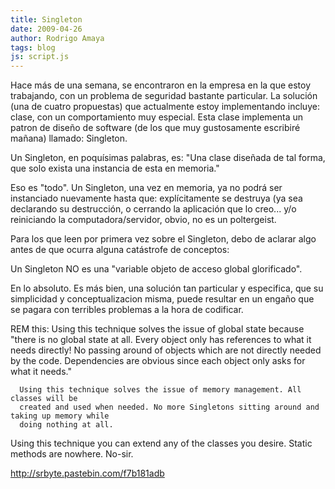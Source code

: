 ```yaml
---
title: Singleton
date: 2009-04-26
author: Rodrigo Amaya
tags: blog
js: script.js
---
```


Hace más de una semana, se encontraron en la empresa en la que estoy
      trabajando, con un problema de seguridad bastante particular. La solución (una de cuatro
      propuestas) que actualmente estoy implementando incluye: clase, con un comportamiento muy
      especial. Esta clase implementa un patron de diseño de software (de los que muy gustosamente
      escribiré mañana) llamado: Singleton.

Un Singleton, en poquísimas
      palabras, es:
"Una clase diseñada de tal forma, que solo exista una instancia de
      esta en memoria."

Eso es "todo". Un Singleton, una vez en memoria, ya
      no podrá ser instanciado nuevamente hasta que: explícitamente se destruya (ya sea declarando
      su destrucción, o cerrando la aplicación que lo creo... y/o reiniciando la
      computadora/servidor, obvio, no es un poltergeist.

Para los que leen
      por primera vez sobre el Singleton, debo de aclarar algo antes de que ocurra alguna catástrofe
      de conceptos:

Un Singleton NO es una "variable
      objeto de acceso global glorificado".

En lo absoluto. Es más bien, una
      solución tan particular y especifica, que su simplicidad y conceptualizacion misma, puede
      resultar en un engaño que se pagara con terribles problemas a la hora de codificar.

REM this:
Using this technique solves the issue of global
      state because "there is no global state at all. Every object only has references to what it
      needs directly! No passing around of objects which are not directly needed by the code.
      Dependencies are obvious since each object only asks for what it needs."

      Using this technique solves the issue of memory management. All classes will be
      created and used when needed. No more Singletons sitting around and taking up memory while
      doing nothing at all.

 Using this technique you can extend any of the
      classes you desire. Static methods are nowhere. No-sir.

http://srbyte.pastebin.com/f7b181adb